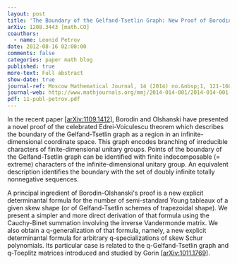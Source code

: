 ```yaml
---
layout: post
title: 'The Boundary of the Gelfand-Tsetlin Graph: New Proof of Borodin-Olshanski’s Formula, and its q-analogue'
arXiv: 1208.3443 [math.CO]
coauthors:
  - name: Leonid Petrov
date: 2012-08-16 02:00:00
comments: false
categories: paper math blog
published: true
more-text: Full abstract
show-date: true
journal-ref: Moscow Mathematical Journal, 14 (2014) no.&nbsp;1, 121-160
journal-web: http://www.mathjournals.org/mmj/2014-014-001/2014-014-001-006.html
pdf: 11-publ-petrov.pdf
---
```


In the recent paper [<a href="https://arxiv.org/abs/1109.1412">arXiv:1109.1412</a>], Borodin and Olshanski have presented a
novel proof of the celebrated Edrei-Voiculescu theorem which describes the
boundary of the Gelfand-Tsetlin graph as a region in an infinite-dimensional
coordinate space.<!--more--> This graph encodes branching of irreducible characters of
finite-dimensional unitary groups. Points of the boundary of the
Gelfand-Tsetlin graph can be identified with finite indecomposable (= extreme)
characters of the infinite-dimensional unitary group. An equivalent description
identifies the boundary with the set of doubly infinite totally nonnegative
sequences.

A principal ingredient of Borodin-Olshanski's proof is a new explicit
determinantal formula for the number of semi-standard Young tableaux of a given
skew shape (or of Gelfand-Tsetlin schemes of trapezoidal shape). We present a
simpler and more direct derivation of that formula using the Cauchy-Binet
summation involving the inverse Vandermonde matrix. We also obtain a
q-generalization of that formula, namely, a new explicit determinantal formula
for arbitrary q-specializations of skew Schur polynomials. Its particular case
is related to the q-Gelfand-Tsetlin graph and q-Toeplitz matrices introduced
and studied by Gorin [<a href="https://arxiv.org/abs/1011.1769">arXiv:1011.1769</a>].
